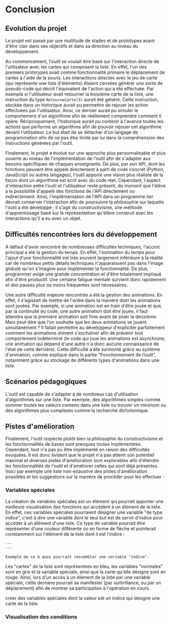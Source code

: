# Conclusion

## Evolution du projet
Le projet est passé par une multitude de stades et de prototypes avant d'être clair dans ses objectifs et dans sa direction au niveau du développement.

Au commencement, l'outil se voulait être basé sur l'interaction directe de l'utilisateur avec les cartes qui composent la liste. En effet, l'un des premiers prototypes avait comme fonctionnalité primaire le déplacement de cartes à l'aide de la souris. Les interactions directes avec le jeu de carte (qui représente une liste d'éléments) étaient censées générer une sorte de pseudo-code qui décrit l'équivalent de l'action qui a été effectuée. Par exemple si l'utilisateur avait retourner la troisième carte de la liste, une instruction du type ```RetourneCarte(3)``` aurait été généré. Cette instruction, stockée dans un historique aurait pu permettre de rejouer les action effectuées par l'utilisateur. Ainsi, ce dernier aurait pu simuler le comportement d'un algorithme afin de réellement comprendre comment il opère. Réciproquement, l'historique aurait pu contenir à l'avance toutes les actions que performe un algorithme afin de pouvoir rejouer cet algorithme devant l'utilisateur. Le but était de se détacher d'un langage de programmation afin de ne pas être limité par lui dans la compréhension des instructions générées par l'outil.

Finalement, le projet a évolué sur une approche plus personnalisable et plus ouverte au niveau de l'implémentation de l'outil afin de s'adapter aux besoins spécifiques de chaques enseignants. De plus, par son API, dont les fonctions peuvent être appelé directement à parti de code concret (Python, JavaScript ou autres langages), l'outil apporte une vision plus réaliste de la façon dont un algorithme est écrit avec du code réel. Cependant, l'aspect d'interaction entre l'outil et l'utilisateur reste présent, du moment que l'élève a la possibilité d'appelé des fonctions de l'API directement ou indirectement. Ainsi, l'implémentation de l'API dans un programme tier devrait conserver l'interaction afin de poursuivre la philosophie sur laquelle l'outil a été développé ; il s'agit du constructivisme, une méthode d'apprentissage basé sur la représentation qu'élève construit avec les interactions qu'il a eu avec un objet.

## Difficultés rencontrées lors du développement
A défaut d'avoir rencontré de nombreuses difficultés techniques, l'accroc principal a été la gestion du temps. En effet, l'estimation du temps pour l'ajout d'une fonctionnalité est très souvent largement inférieure à la réalité car de nombreux petits détails techniques n'apparaissent pas dans l'image globale qu'on s'imagine pour implémenter la fonctionnalité. De plus, programmer exige une grande concentration et d'être totalement impliqué afin d'être productif. Une certaine fatigue mentale survient donc rapidement et des pauses plus ou moins fréquentes sont nécessaires.

Une autre difficulté majeure rencontrée a été la gestion des animations. En effet, il s'agissait de mettre de l'ordre dans la manière dont les animations sont jouées. Par exemple, si une animation est en train d'être jouée et que, par la continuité du code, une autre animation doit être jouée, il faut attendre que la première animation soit finie avant de jouer la deuxième. Mais peut-être que l'on souhaite que les deux animations se jouent simultanément ? Il fallait permettre au développeur d'expliciter parfaitement comment les animations doivent s'enchaîner afin de prévenir tout comportement indéterminé (le code qui joue les animations est asynchrone, une animation qui dépend d'une autre n'a donc aucune connaissance de l'état de cette dernière). Cette difficulté a été surmonté grâce au système d'animation, comme expliqué dans la partie "Fonctionnement de l’outil", notamment grâce au stockage de différents types d'animations dans une liste.

## Scénarios pédagogiques
L'outil est capable de s'adapter à de nombreux cas d'utilisation d'algorithmes sur une liste. Par exemple, des algorithmes simples comme sommer toutes les valeurs contenu dans une liste ou trouver un minimum ou des algorithmes plus complexes comme la recherche dichotomique.

## Pistes d'amélioration
Finalement, l'outil respecte plutôt bien la philosophie du constructivisme et les fonctionnalités de bases sont presques toutes implémentées. Cependant, tout n'a pas pu être implémenté en raison des difficultés évoquées. Il est donc évident que le projet n'a pas atteint son potentiel maximal et diverses pistes d'amélioration sont explorables afin d'étendre les fonctionnalités de l'outil et d'améliorer celles qui sont déjà présentes. Voici par exemple une liste non-exaustive des pistes d'amélioration possibles et les suggestions sur la manière de procéder pour les effectuer :

### Variables spéciales
La création de variables spéciales est un élément qui pourrait apporter une meilleure visualisation des fonctions qui accèdent à un élément de la liste. En effet, ces variables spéciales pourraient désigner une variable "de type indice", c'est à dire une variable dont le seul but est de servir d'indice pour accéder à un élément d'une liste. Ce type de variable pourrait être représenter d'une couleur différente ou en forme de flèche et pointerait constamment sur l'élément de la liste dont il est l'indice :

```{figure} images/indice.png
---
---

Exemple de ce à quoi pourrait ressembler une variable "indice".
```

Les "cartes" de la liste sont représentées en bleu, les variables "normales" sont en gris et la variable spéciale, ainsi que la carte qu'elle désigne sont en rouge. Ainsi, lors d'un accès à un élément de la liste par une variable spéciale, cette dernière pourrait se manifester (par surbrillance, ou par un déplacement) afin de montrer sa participation à l'opération en cours.

créer des variables spéciales dont la valeur est un indice qui désigne une carte de la liste.


### Visualisation des conditions
